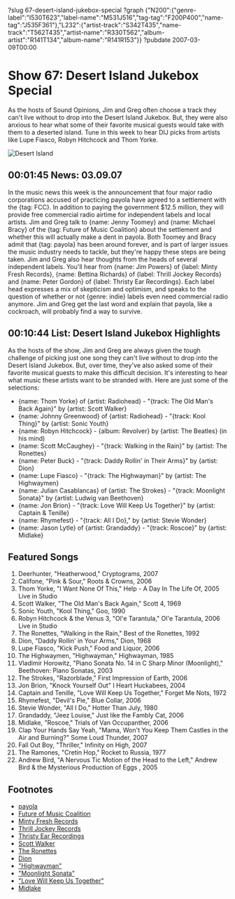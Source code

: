 ?slug 67-desert-island-jukebox-special
?graph {"N200":{"genre-label":"I530T623","label-name":"M531J516","tag-tag":"F200P400","name-tag":"J535F361"},"L232":{"artist-track":"S342T435","name-track":"T562T435","artist-name":"R330T562","album-artist":"R141T134","album-name":"R141R153"}}
?pubdate 2007-03-09T00:00

# Show 67: Desert Island Jukebox Special
As the hosts of Sound Opinions, Jim and Greg often choose a track they can't live without to drop into the Desert Island Jukebox. But, they were also anxious to hear what some of their favorite musical guests would take with them to a deserted island. Tune in this week to hear DIJ picks from artists like Lupe Fiasco, Robyn Hitchcock and Thom Yorke.

![Desert Island](http://static.soundopinions.org/images/2011/dijspecial.jpg)

## 00:01:45 News: 03.09.07
In the music news this week is the announcement that four major radio corporations accused of practicing payola have agreed to a settlement with the {tag: FCC}. In addition to paying the government $12.5 million, they will provide free commercial radio airtime for independent labels and local artists. Jim and Greg talk to {name: Jenny Toomey} and {name: Michael Bracy} of the {tag: Future of Music Coalition} about the settlement and whether this will actually make a dent in payola. Both Toomey and Bracy admit that {tag: payola} has been around forever, and is part of larger issues the music industry needs to tackle, but they're happy these steps are being taken. Jim and Greg also hear thoughts from the heads of several independent labels. You'll hear from {name: Jim Powers} of {label: Minty Fresh Records}, {name: Bettina Richards} of {label: Thrill Jockey Records} and {name: Peter Gordon} of {label: Thristy Ear Recordings}. Each label head expresses a mix of skepticism and optimism, and speaks to the question of whether or not {genre: indie} labels even need commercial radio anymore. Jim and Greg get the last word and explain that payola, like a cockroach, will probably find a way to survive.

## 00:10:44 List: Desert Island Jukebox Highlights
As the hosts of the show, Jim and Greg are always given the tough challenge of picking just one song they can't live without to drop into the Desert Island Jukebox. But, over time, they've also asked some of their favorite musical guests to make this difficult decision. It's interesting to hear what music these artists want to be stranded with. Here are just some of the selections:

- {name: Thom Yorke} of {artist: Radiohead} - "{track: The Old Man's Back Again}" by {artist: Scott Walker}
- {name: Johnny Greenwood} of {artist: Radiohead} - "{track: Kool Thing}" by {artist: Sonic Youth}
- {name: Robyn Hitchcock} - {album: Revolver} by {artist: The Beatles} (in his mind)
- {name: Scott McCaughey} - "{track: Walking in the Rain}" by {artist: The Ronettes}
- {name: Peter Buck} - "{track: Daddy Rollin' in Their Arms}" by {artist: Dion}
- {name: Lupe Fiasco} - "{track: The Highwayman}" by {artist: The Highwaymen}
- {name: Julian Casablancas} of {artist: The Strokes} - "{track: Moonlight Sonata}" by {artist: Ludwig van Beethoven}
- {name: Jon Brion} - "{track: Love Will Keep Us Together}" by {artist: Captain & Tenille}
- {name: Rhymefest} - "{track: All I Do}," by {artist: Stevie Wonder}
- {name: Jason Lytle} of {artist: Grandaddy} - "{track: Roscoe}" by {artist: Midlake}

## Featured Songs
1. Deerhunter, "Heatherwood," Cryptograms, 2007 
2. Califone, "Pink & Sour," Roots & Crowns, 2006
3. Thom Yorke, "I Want None Of This," Help - A Day In The Life Of, 2005 Live in Studio
4. Scott Walker, "The Old Man's Back Again," Scott 4, 1969
5. Sonic Youth, "Kool Thing," Goo, 1990
6. Robyn Hitchcock & the Venus 3, "Ol'e Tarantula," Ol'e Tarantula, 2006 Live in Studio
7. The Ronettes, "Walking in the Rain," Best of the Ronettes, 1992
8. Dion, "Daddy Rollin' in Your Arms," Dion, 1968
9. Lupe Fiasco, "Kick Push," Food and Liquor, 2006
10. The Highwaymen, "Highwayman," Highwayman, 1985
11. Vladimir Horowitz, "Piano Sonata No. 14 in C Sharp Minor (Moonlight)," Beethoven: Piano Sonatas, 2003
12. The Strokes, "Razorblade," First Impression of Earth, 2006
13. Jon Brion, "Knock Yourself Out" I Heart Huckabees, 2004
14. Captain and Tenille, "Love Will Keep Us Together," Forget Me Nots, 1972
15. Rhymefest, "Devil's Pie," Blue Collar, 2006
16. Stevie Wonder, "All I Do," Hotter Than July, 1980
17. Grandaddy, "Jeez Louise," Just like the Fambly Cat, 2006
18. Midlake, "Roscoe," Trials of Van Occupanther, 2006
19. Clap Your Hands Say Yeah, "Mama, Won't You Keep Them Castles in the Air and Burning?" Some Loud Thunder, 2007
20. Fall Out Boy, "Thriller," Infinity on High, 2007
21. The Ramones, "Cretin Hop," Rocket to Russia, 1977
22. Andrew Bird, "A Nervous Tic Motion of the Head to the Left," Andrew Bird & the Mysterious Production of Eggs , 2005

## Footnotes
- [payola](http://en.wikipedia.org/wiki/Payola)
- [Future of Music Coalition](http://www.futureofmusic.org/)
- [Minty Fresh Records](http://www.mintyfresh.com/)
- [Thrill Jockey Records](http://www.thrilljockey.com/)
- [Thristy Ear Recordings](http://www.thirstyear.com/)
- [Scott Walker](http://en.wikipedia.org/wiki/Scott_Walker_(singer))
- [The Ronettes](http://www.allmusic.com/cg/amg.dll?p=amg&token=ADFEAEE47C19DC4FA87520D69D3D4DC7FA7FFB07D063FD831F29461BDFBA3C54DD5F26B904A595CEAEFC6AB679AFF862A0500DD3C0EB5FECBC1B&sql=33:kp91z84ajyto)
- [Dion](http://www.allmusic.com/cg/amg.dll?p=amg&token=ADFEAEE47C19DC4FA87520D69D3D4DC7FA7FFB07D063FD831F29461BDFBA3C54DD5F26B904A595CEAEFC6AB679AFF862A0500DD2C0EA51ECBC1B&sql=33:mw5f8xzxbtm4)
- ["Highwayman"](http://www.youtube.com/watch?v=uw1bHaUk1CM)
- ["Moonlight Sonata"](http://en.wikipedia.org/wiki/Piano_Sonata_No._14_(Beethoven))
- ["Love Will Keep Us Together"](http://www.superseventies.com/1975_1singles.html)
- [Midlake](http://www.youtube.com/watch?v=kggVH8O9ynU)
